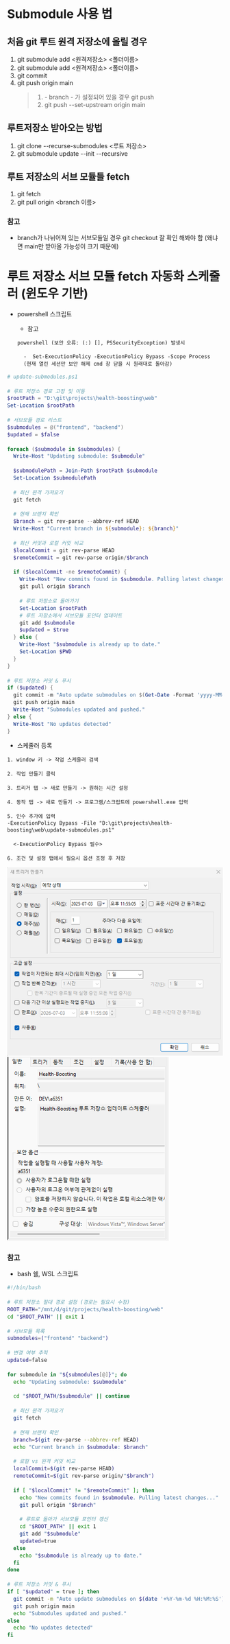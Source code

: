 # Submodule 사용 법

## 처음 git 루트 원격 저장소에 올릴 경우

1. git submodule add <원격저장소> <폴더이름>
2. git submodule add <원격저장소> <폴더이름>
3. git commit
4. git push origin main
   > 1. \- branch - 가 설정되어 있을 경우 git push
   > 2. git push --set-upstream origin main

## 루트저장소 받아오는 방법

1. git clone --recurse-submodules <루트 저장소>
2. git submodule update --init --recursive

## 루트 저장소의 서브 모듈들 fetch

1. git fetch
2. git pull origin <branch 이름>

### 참고

- branch가 나뉘어져 있는 서브모듈일 경우 git checkout 잘 확인 해봐야 함 (왜냐면 main만 받아올 가능성이 크기 때문에)

# 루트 저장소 서브 모듈 fetch 자동화 스케줄러 (윈도우 기반)

- powershell 스크립트

  - 참고

  ```
  powershell (보안 오류: (:) [], PSSecurityException) 발생시

    -  Set-ExecutionPolicy -ExecutionPolicy Bypass -Scope Process
    (현재 열린 세션만 보안 해제 cmd 창 닫을 시 원래대로 돌아감)
  ```

```powershell
# update-submodules.ps1

# 루트 저장소 경로 고정 및 이동
$rootPath = "D:\git\projects\health-boosting\web"
Set-Location $rootPath

# 서브모듈 경로 리스트
$submodules = @("frontend", "backend")
$updated = $false

foreach ($submodule in $submodules) {
  Write-Host "Updating submodule: $submodule"

  $submodulePath = Join-Path $rootPath $submodule
  Set-Location $submodulePath

  # 최신 원격 가져오기
  git fetch

  # 현재 브랜치 확인
  $branch = git rev-parse --abbrev-ref HEAD
  Write-Host "Current branch in ${submodule}: ${branch}"

  # 최신 커밋과 로컬 커밋 비교
  $localCommit = git rev-parse HEAD
  $remoteCommit = git rev-parse origin/$branch

  if ($localCommit -ne $remoteCommit) {
    Write-Host "New commits found in $submodule. Pulling latest changes..."
    git pull origin $branch

    # 루트 저장소로 돌아가기
    Set-Location $rootPath
    # 루트 저장소에서 서브모듈 포인터 업데이트
    git add $submodule
    $updated = $true
  } else {
    Write-Host "$submodule is already up to date."
    Set-Location $PWD
  }
}

# 루트 저장소 커밋 & 푸시
if ($updated) {
  git commit -m "Auto update submodules on $(Get-Date -Format 'yyyy-MM-dd HH:mm:ss')"
  git push origin main
  Write-Host "Submodules updated and pushed."
} else {
  Write-Host "No updates detected"
}
```

- 스케줄러 등록

```
1. window 키 -> 작업 스케줄러 검색

2. 작업 만들기 클릭

3. 트리거 탭 -> 새로 만들기 -> 원하는 시간 설정

4. 동작 탭 -> 새로 만들기 -> 프로그램/스크립트에 powershell.exe 입력

5. 인수 추가에 입력
-ExecutionPolicy Bypass -File "D:\git\projects\health-boosting\web\update-submodules.ps1"

  <-ExecutionPolicy Bypass 필수>

6. 조건 및 설정 탭에서 필요시 옵션 조정 후 저장
```

<img src="./images/git관련/스케줄러.png" />
<img src="./images/git관련/스케줄러-완료.png" />

### 참고

- bash 쉘, WSL 스크립트

```bash
#!/bin/bash

# 루트 저장소 절대 경로 설정 (경로는 필요시 수정)
ROOT_PATH="/mnt/d/git/projects/health-boosting/web"
cd "$ROOT_PATH" || exit 1

# 서브모듈 목록
submodules=("frontend" "backend")

# 변경 여부 추적
updated=false

for submodule in "${submodules[@]}"; do
  echo "Updating submodule: $submodule"

  cd "$ROOT_PATH/$submodule" || continue

  # 최신 원격 가져오기
  git fetch

  # 현재 브랜치 확인
  branch=$(git rev-parse --abbrev-ref HEAD)
  echo "Current branch in $submodule: $branch"

  # 로컬 vs 원격 커밋 비교
  localCommit=$(git rev-parse HEAD)
  remoteCommit=$(git rev-parse origin/"$branch")

  if [ "$localCommit" != "$remoteCommit" ]; then
    echo "New commits found in $submodule. Pulling latest changes..."
    git pull origin "$branch"

    # 루트로 돌아가 서브모듈 포인터 갱신
    cd "$ROOT_PATH" || exit 1
    git add "$submodule"
    updated=true
  else
    echo "$submodule is already up to date."
  fi
done

# 루트 저장소 커밋 & 푸시
if [ "$updated" = true ]; then
  git commit -m "Auto update submodules on $(date '+%Y-%m-%d %H:%M:%S')"
  git push origin main
  echo "Submodules updated and pushed."
else
  echo "No updates detected"
fi
```
